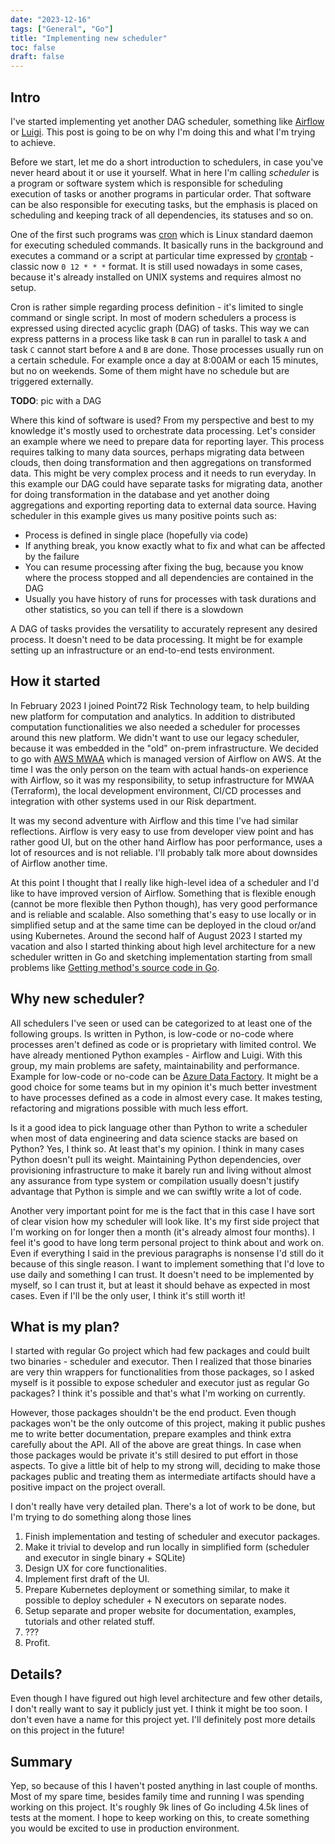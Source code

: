 ```yaml
---
date: "2023-12-16"
tags: ["General", "Go"]
title: "Implementing new scheduler"
toc: false
draft: false
---
```



## Intro

I've started implementing yet another DAG scheduler, something like [Airflow](https://airflow.apache.org) or
[Luigi](https://github.com/spotify/luigi). This post is going to be on why I'm doing this and what I'm trying to
achieve.

Before we start, let me do a short introduction to schedulers, in case you've never heard about it or use it yourself.
What in here I'm calling _scheduler_ is a program or software system which is responsible for scheduling execution of
tasks or another programs in particular order. That software can be also responsible for executing tasks, but the
emphasis is placed on scheduling and keeping track of all dependencies, its statuses and so on.

One of the first such programs was [cron](https://man7.org/linux/man-pages/man8/cron.8.html) which is Linux standard
daemon for executing scheduled commands. It basically runs in the background and executes a command or a script at
particular time expressed by [crontab](https://man7.org/linux/man-pages/man5/crontab.5.html) - classic now `0 12 * * *`
format. It is still used nowadays in some cases, because it's already installed on UNIX systems and requires almost no
setup.

Cron is rather simple regarding process definition - it's limited to single command or single script. In most of
modern schedulers a process is expressed using directed acyclic graph (DAG) of tasks. This way we can express patterns
in a process like task `B` can run in parallel to task `A` and task `C` cannot start before `A` and `B` are done. Those
processes usually run on a certain schedule. For example once a day at 8:00AM or each 15 minutes, but no on
weekends. Some of them might have no schedule but are triggered externally.

**TODO**: pic with a DAG

Where this kind of software is used? From my perspective and best to my knowledge it's mostly used to orchestrate data
processing. Let's consider an example where we need to prepare data for reporting layer. This process requires talking
to many data sources, perhaps migrating data between clouds, then doing transformation and then aggregations on
transformed data. This might be very complex process and it needs to run everyday. In this example our DAG could have
separate tasks for migrating data, another for doing transformation in the database and yet another doing aggregations
and exporting reporting data to external data source. Having scheduler in this example gives us many positive points
such as:

* Process is defined in single place (hopefully via code)
* If anything break, you know exactly what to fix and what can be affected by the failure
* You can resume processing after fixing the bug, because you know where the process stopped and all dependencies are
  contained in the DAG
* Usually you have history of runs for processes with task durations and other statistics, so you can tell if there is
  a slowdown


A DAG of tasks provides the versatility to accurately represent any desired process. It doesn't need to be data
processing. It might be for example setting up an infrastructure or an end-to-end tests environment.


## How it started

In February 2023 I joined Point72 Risk Technology team, to help building new platform for computation and analytics. In
addition to distributed computation functionalities we also needed a scheduler for processes around this new platform.
We didn't want to use our legacy scheduler, because it was embedded in the "old" on-prem infrastructure. We decided to
go with [AWS MWAA](https://docs.aws.amazon.com/mwaa/latest/userguide/what-is-mwaa.html) which is managed version of
Airflow on AWS. At the time I was the only person on the team with actual hands-on experience with Airflow, so it was
my responsibility, to setup infrastructure for MWAA (Terraform), the local development environment, CI/CD processes and
integration with other systems used in our Risk department.

It was my second adventure with Airflow and this time I've had similar reflections. Airflow is very easy to use from
developer view point and has rather good UI, but on the other hand Airflow has poor performance, uses a lot of
resources and is not reliable. I'll probably talk more about downsides of Airflow another time.

At this point I thought that I really like high-level idea of a scheduler and I'd like to have improved version of
Airflow. Something that is flexible enough (cannot be more flexible then Python though), has very good performance and
is reliable and scalable. Also something that's easy to use locally or in simplified setup and at the same time can be
deployed in the cloud or/and using Kubernetes. Around the second half of August 2023 I started my vacation and also I
started thinking about high level architecture for a new scheduler written in Go and sketching implementation starting
from small problems like [Getting method's source code in Go](https://dskrzypiec.dev/go-ast/).


## Why new scheduler?

All schedulers I've seen or used can be categorized to at least one of the following groups. Is written in Python, is
low-code or no-code where processes aren't defined as code or is proprietary with limited control. We have already
mentioned Python examples - Airflow and Luigi. With this group, my main problems are safety, maintainability and
performance. Example for low-code or no-code can be [Azure Data
Factory](https://azure.microsoft.com/en-us/products/data-factory). It might be a good choice for some teams but in my
opinion it's much better investment to have processes defined as a code in almost every case. It makes testing,
refactoring and migrations possible with much less effort.

Is it a good idea to pick language other than Python to write a scheduler when most of data engineering and data
science stacks are based on Python? Yes, I think so. At least that's my opinion. I think in many cases Python doesn't
pull its weight. Maintaining Python dependencies, over provisioning infrastructure to make it barely run and living
without almost any assurance from type system or compilation usually doesn't justify advantage that Python is simple
and we can swiftly write a lot of code.

Another very important point for me is the fact that in this case I have sort of clear vision how my scheduler will
look like. It's my first side project that I'm working on for longer then a month (it's already almost four months). I
feel it's good to have long term personal project to think about and work on. Even if everything I said in the previous
paragraphs is nonsense I'd still do it because of this single reason. I want to implement something that I'd love to
use daily and something I can trust. It doesn't need to be implemented by myself, so I can trust it, but at least it
should behave as expected in most cases. Even if I'll be the only user, I think it's still worth it!


## What is my plan?

I started with regular Go project which had few packages and could built two binaries - scheduler and executor. Then I
realized that those binaries are very thin wrappers for functionalities from those packages, so I asked myself is it
possible to expose scheduler and executor just as regular Go packages? I think it's possible and that's what I'm
working on currently.

However, those packages shouldn't be the end product. Even though packages won't be the only outcome of this
project, making it public pushes me to write better documentation, prepare examples and think extra carefully about the
API. All of the above are great things. In case when those packages would be private it's still desired to put effort
in those aspects. To give a little bit of help to my strong will, deciding to make those packages public and
treating them as intermediate artifacts should have a positive impact on the project overall.

I don't really have very detailed plan. There's a lot of work to be done, but I'm trying to do something along those
lines

1. Finish implementation and testing of scheduler and executor packages.
1. Make it trivial to develop and run locally in simplified form (scheduler and executor in single binary + SQLite)
1. Design UX for core functionalities.
1. Implement first draft of the UI.
1. Prepare Kubernetes deployment or something similar, to make it possible to deploy scheduler + N executors on
   separate nodes.
1. Setup separate and proper website for documentation, examples, tutorials and other related stuff.
1. ???
1. Profit.


## Details?

Even though I have figured out high level architecture and few other details, I don't really want to say it publicly
just yet. I think it might be too soon. I don't even have a name for this project yet. I'll definitely post more
details on this project in the future!


## Summary

Yep, so because of this I haven't posted anything in last couple of months. Most of my spare time, besides family time
and running I was spending working on this project. It's roughly 9k lines of Go including 4.5k lines of tests at the
moment. I hope to keep working on this, to create something you would be excited to use in production environment.


